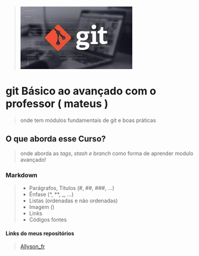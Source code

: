 > ![foto do git](/image/git.jpeg)

# git Básico ao avançado com o professor ( mateus )

> onde tem módulos fundamentais de git e boas práticas 

## O que aborda esse Curso?

> onde aborda as _tags_, _stash_ _e_ _branch_ como forma de aprender modulo avançado!


### Markdown

> * Parágrafos, Títulos (#, ##, ###, ...)
> * Ênfase (*, **, _, ...)
> * Listas (ordenadas e não ordenadas)
> * Imagem (![]())
> * Links 
> * Códigos fontes


#### Links do meus repositórios
> [Allyson_fr](https://github.com/Allysonfreitas210695?tab=repositories)